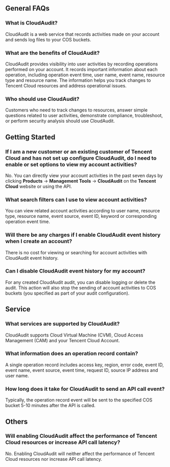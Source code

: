 ## General FAQs
### What is CloudAudit?
CloudAudit is a web service that records activities made on your account and sends log files to your COS buckets.

### What are the benefits of CloudAudit?
CloudAudit provides visibility into user activities by recording operations performed on your account. It records important information about each operation, including operation event time, user name, event name, resource type and resource name. The information helps you track changes to Tencent Cloud resources and address operational issues.

### Who should use CloudAudit?
Customers who need to track changes to resources, answer simple questions related to user activities, demonstrate compliance, troubleshoot, or perform security analysis should use CloudAudit.

## Getting Started
### If I am a new customer or an existing customer of Tencent Cloud and has not set up configure CloudAudit, do I need to enable or set options to view my account activities?
No. You can directly view your account activities in the past seven days by clicking **Products** -> **Management Tools** -> **CloudAudit** on the **Tencent Cloud** website or using the API.

### What search filters can I use to view account activities?
You can view related account activities according to user name, resource type, resource name, event source, event ID, keyword or corresponding operation event time.



### Will there be any charges if I enable CloudAudit event history when I create an account?
There is no cost for viewing or searching for account activities with CloudAudit event history.

### Can I disable CloudAudit event history for my account?
For any created CloudAudit audit, you can disable logging or delete the audit. This action will also stop the sending of account activities to COS buckets (you specified as part of your audit configuration).

## Service
### What services are supported by CloudAudit?
CloudAudit supports Cloud Virtual Machine (CVM), Cloud Access Management (CAM) and your Tencent Cloud Account.


### What information does an operation record contain?
A single operation record includes access key, region, error code, event ID, event name, event source, event time, request ID, source IP address and user name.
### How long does it take for CloudAudit to send an API call event?
Typically, the operation record event will be sent to the specified COS bucket 5-10 minutes after the API is called.



## Others
### Will enabling CloudAudit affect the performance of Tencent Cloud resources or increase API call latency?
No. Enabling CloudAudit will neither affect the performance of Tencent Cloud resources nor increase API call latency.


